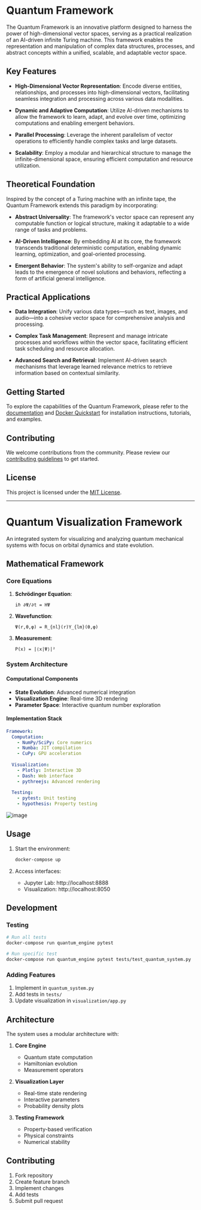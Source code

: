 # Quantum Framework

The Quantum Framework is an innovative platform designed to harness the power of high-dimensional vector spaces, serving as a practical realization of an AI-driven infinite Turing machine. This framework enables the representation and manipulation of complex data structures, processes, and abstract concepts within a unified, scalable, and adaptable vector space.

## Key Features

- **High-Dimensional Vector Representation**: Encode diverse entities, relationships, and processes into high-dimensional vectors, facilitating seamless integration and processing across various data modalities.

- **Dynamic and Adaptive Computation**: Utilize AI-driven mechanisms to allow the framework to learn, adapt, and evolve over time, optimizing computations and enabling emergent behaviors.

- **Parallel Processing**: Leverage the inherent parallelism of vector operations to efficiently handle complex tasks and large datasets.

- **Scalability**: Employ a modular and hierarchical structure to manage the infinite-dimensional space, ensuring efficient computation and resource utilization.

## Theoretical Foundation

Inspired by the concept of a Turing machine with an infinite tape, the Quantum Framework extends this paradigm by incorporating:

- **Abstract Universality**: The framework's vector space can represent any computable function or logical structure, making it adaptable to a wide range of tasks and problems.

- **AI-Driven Intelligence**: By embedding AI at its core, the framework transcends traditional deterministic computation, enabling dynamic learning, optimization, and goal-oriented processing.

- **Emergent Behavior**: The system's ability to self-organize and adapt leads to the emergence of novel solutions and behaviors, reflecting a form of artificial general intelligence.

## Practical Applications

- **Data Integration**: Unify various data types—such as text, images, and audio—into a cohesive vector space for comprehensive analysis and processing.

- **Complex Task Management**: Represent and manage intricate processes and workflows within the vector space, facilitating efficient task scheduling and resource allocation.

- **Advanced Search and Retrieval**: Implement AI-driven search mechanisms that leverage learned relevance metrics to retrieve information based on contextual similarity.

## Getting Started

To explore the capabilities of the Quantum Framework, please refer to the [documentation](docs/README.md) and [Docker Quickstart](https://github.com/angrysky56/quantum-framework/blob/main/%23%20quantum_framework%20containerization.txt) for installation instructions, tutorials, and examples.

## Contributing

We welcome contributions from the community. Please review our [contributing guidelines](CONTRIBUTING.md) to get started.

## License

This project is licensed under the [MIT License](LICENSE).

---

# Quantum Visualization Framework

An integrated system for visualizing and analyzing quantum mechanical systems with focus on orbital dynamics and state evolution.

## Mathematical Framework

### Core Equations

1. **Schrödinger Equation**:
   ```
   iℏ ∂Ψ/∂t = HΨ
   ```

2. **Wavefunction**:
   ```
   Ψ(r,θ,φ) = R_{nl}(r)Y_{lm}(θ,φ)
   ```

3. **Measurement**:
   ```
   P(x) = |⟨x|Ψ⟩|²
   ```

### System Architecture

#### Computational Components
- **State Evolution**: Advanced numerical integration
- **Visualization Engine**: Real-time 3D rendering
- **Parameter Space**: Interactive quantum number exploration

#### Implementation Stack
```yaml
Framework:
  Computation:
    - NumPy/SciPy: Core numerics
    - Numba: JIT compilation
    - CuPy: GPU acceleration
  
  Visualization:
    - Plotly: Interactive 3D
    - Dash: Web interface
    - pythreejs: Advanced rendering
    
  Testing:
    - pytest: Unit testing
    - hypothesis: Property testing
```
![image](https://github.com/user-attachments/assets/26bf205e-6ffc-435a-ae8b-15464cb28d92)

## Usage

1. Start the environment:
   ```bash
   docker-compose up
   ```

2. Access interfaces:
   - Jupyter Lab: http://localhost:8888
   - Visualization: http://localhost:8050

## Development

### Testing
```bash
# Run all tests
docker-compose run quantum_engine pytest

# Run specific test
docker-compose run quantum_engine pytest tests/test_quantum_system.py
```

### Adding Features
1. Implement in `quantum_system.py`
2. Add tests in `tests/`
3. Update visualization in `visualization/app.py`

## Architecture

The system uses a modular architecture with:

1. **Core Engine**
   - Quantum state computation
   - Hamiltonian evolution
   - Measurement operators

2. **Visualization Layer**
   - Real-time state rendering
   - Interactive parameters
   - Probability density plots

3. **Testing Framework**
   - Property-based verification
   - Physical constraints
   - Numerical stability

## Contributing

1. Fork repository
2. Create feature branch
3. Implement changes
4. Add tests
5. Submit pull request
